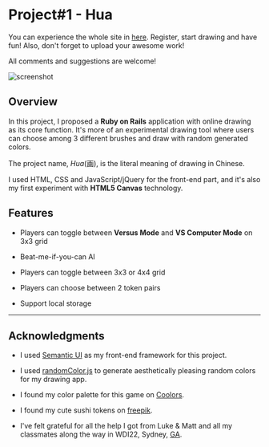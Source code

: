# Project#1 - Hua

You can experience the whole site in [here](https://hua-project.herokuapp.com/). Register, start drawing and have fun! Also, don't forget to upload your awesome work!

All comments and suggestions are welcome!

![screenshot](http://i.imgur.com/r151Hv7.png)


## Overview

In this project, I proposed a **Ruby on Rails** application with online drawing as its core function. It's more of an experimental drawing tool where users can choose among 3 different brushes and draw with random generated colors.

The project name, _Hua_(画), is the literal meaning of drawing in Chinese.

I used HTML, CSS and JavaScript/jQuery for the front-end part, and it's also my first experiment with **HTML5 Canvas** technology.   


## Features

- Players can toggle between **Versus Mode** and **VS Computer Mode** on 3x3 grid

- Beat-me-if-you-can AI

- Players can toggle between 3x3 or 4x4 grid

- Players can choose between 2 token pairs

- Support local storage

___

## Acknowledgments

- I used [Semantic UI](https://semantic-ui.com/) as my front-end framework for this project.

- I used [randomColor.js](https://github.com/davidmerfield/randomColor) to generate aesthetically pleasing random colors for my drawing app.

- I found my color palette for this game on [Coolors](https://coolors.co/).

- I found my cute sushi tokens on [freepik](http://www.freepik.com/).

- I've felt grateful for all the help I got from Luke & Matt and all my classmates along the way in WDI22, Sydney,  [GA](https://generalassemb.ly/).
